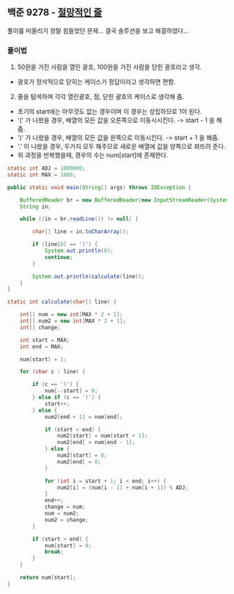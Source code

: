 ## 백준 9278 - [절망적인 줄](https://www.acmicpc.net/problem/9278)

풀이를 떠올리기 정말 힘들었던 문제... 결국 솔루션을 보고 해결하였다... 
 
### 풀이법
 
1. 50원을 가진 사람을 열린 괄호, 100원을 가진 사람을 닫힌 괄호라고 생각.
  - 괄호가 정삭적으로 닫히는 케이스가 정답이라고 생각하면 편함.
 
2. 줄을 탐색하며 각각 열린괄호, 점, 닫힌 괄호의 케이스로 생각해 줌.
  - 초기의 start에는 아무것도 없는 경우이며 이 경우는 성립하므로 1이 된다.
  - '(' 가 나왔을 경우, 배열의 모든 값을 오른쪽으로 이동시시킨다. -> start - 1 을 해줌.
  - ')' 가 나왔을 경우, 배열의 모든 값을 왼쪽으로 이동시킨다. -> start + 1 을 해줌.
  - '.' 이 나왔을 경우, 두가지 모두 해주므로 새로운 배열에 값을 양쪽으로 펴뜨려 준다.
  - 위 과정을 반복했을때, 경우의 수는 num[start]에 존재한다.
  
~~~JAVA
static int ADJ = 1000000;
static int MAX = 1000;

public static void main(String[] args) throws IOException {

    BufferedReader br = new BufferedReader(new InputStreamReader(System.in));
    String in;

    while ((in = br.readLine()) != null) {

        char[] line = in.toCharArray();

        if (line[0] == ')') {
            System.out.println(0);
            continue;
        }

        System.out.println(calculate(line));
    }
}

static int calculate(char[] line) {

    int[] num = new int[MAX * 2 + 1];
    int[] num2 = new int[MAX * 2 + 1];
    int[] change;

    int start = MAX;
    int end = MAX;

    num[start] = 1;

    for (char c : line) {

        if (c == '(') {
            num[--start] = 0;
        } else if (c == ')') {
            start++;
        } else {
            num2[end + 1] = num[end];

            if (start < end) {
                num2[start] = num[start + 1];
                num2[end] = num[end - 1];
            } else {
                num2[start] = 0;
                num2[end] = 0;
            }

            for (int i = start + 1; i < end; i++) {
                num2[i] = (num[i - 1] + num[i + 1]) % ADJ;
            }
            end++;
            change = num;
            num = num2;
            num2 = change;
        }

        if (start > end) {
            num[start] = 0;
            break;
        }
    }

    return num[start];
}
~~~
 